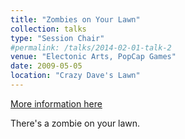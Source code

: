 ```yaml
---
title: "Zombies on Your Lawn"
collection: talks
type: "Session Chair"
#permalink: /talks/2014-02-01-talk-2
venue: "Electonic Arts, PopCap Games"
date: 2009-05-05
location: "Crazy Dave's Lawn"
---
```


[More information here](https://store.steampowered.com/app/3590/Plants_vs_Zombies_GOTY_Edition/)

There's a zombie on your lawn.
